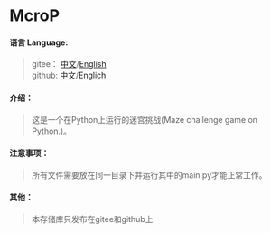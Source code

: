 # McroP

#### 语言   Language:
>gitee： [中文](https://gitee.com/yxrlyg/mcrop)/[English](https://gitee.com/yxrlyg/mcrop/blob/master/README-en.md)\
  github:  [中文](https://github.com/lyggb721210/Examples)/[Englich](https://github.com/lyggb721210/Examples/blob/master/README-en.md)
#### 介绍：
>这是一个在Python上运行的迷宫挑战(Maze challenge game on Python.)。
#### 注意事项：
>所有文件需要放在同一目录下并运行其中的main.py才能正常工作。
#### 其他：
>本存储库只发布在gitee和github上
